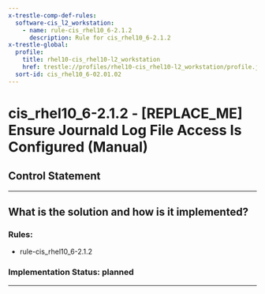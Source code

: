 ```yaml
---
x-trestle-comp-def-rules:
  software-cis_l2_workstation:
    - name: rule-cis_rhel10_6-2.1.2
      description: Rule for cis_rhel10_6-2.1.2
x-trestle-global:
  profile:
    title: rhel10-cis_rhel10-l2_workstation
    href: trestle://profiles/rhel10-cis_rhel10-l2_workstation/profile.json
  sort-id: cis_rhel10_6-02.01.02
---
```


# cis_rhel10_6-2.1.2 - \[REPLACE_ME\] Ensure Journald Log File Access Is Configured (Manual)

## Control Statement

______________________________________________________________________

## What is the solution and how is it implemented?

<!-- For implementation status enter one of: implemented, partial, planned, alternative, not-applicable -->

<!-- Note that the list of rules under ### Rules: is read-only and changes will not be captured after assembly to JSON -->

<!-- Add control implementation description here for control: cis_rhel10_6-2.1.2 -->

### Rules:

  - rule-cis_rhel10_6-2.1.2

### Implementation Status: planned

______________________________________________________________________
